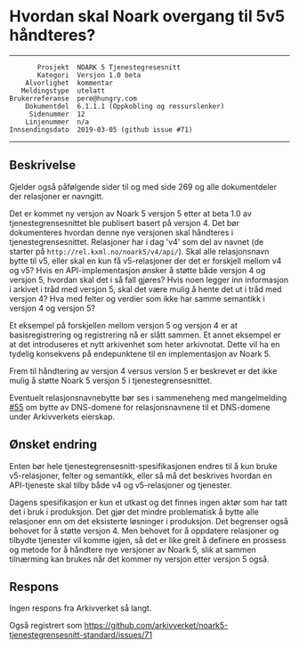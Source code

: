 Hvordan skal Noark overgang til 5v5 håndteres?
==============================================

 ------------------  ---------------------------------
           Prosjekt  NOARK 5 Tjenestegresesnitt
           Kategori  Versjon 1.0 beta
        Alvorlighet  kommentar
       Meldingstype  utelatt
    Brukerreferanse  pere@hungry.com
        Dokumentdel  6.1.1.1 (Oppkobling og ressurslenker)
         Sidenummer  12
        Linjenummer  n/a
    Innsendingsdato  2019-03-05 (github issue #71)
 ------------------  ---------------------------------

Beskrivelse
-----------

Gjelder også påfølgende sider til og med side 269 og alle
dokumentdeler der relasjoner er navngitt.

Det er kommet ny versjon av Noark 5 versjon 5 etter at beta 1.0 av
tjenestegrensesnittet ble publisert basert på versjon 4.  Det bør
dokumenteres hvordan denne nye versjonen skal håndteres i
tjenestegrensesnittet.  Relasjoner har i dag 'v4' som del av navnet
(de starter på ```http://rel.kxml.no/noark5/v4/api/```).  Skal alle
relasjonsnavn bytte til v5, eller skal en kun få v5-relasjoner der det
er forskjell mellom v4 og v5?  Hvis en API-implementasjon ønsker å
støtte både versjon 4 og versjon 5, hvordan skal det i så fall gjøres?
Hvis noen legger inn informasjon i arkivet i tråd med versjon 5, skal
det være mulig å hente det ut i tråd med versjon 4?  Hva med felter og
verdier som ikke har samme semantikk i versjon 4 og versjon 5?

Et eksempel på forskjellen mellom versjon 5 og versjon 4 er at
basisregistrering og registrering nå er slått sammen.  Et annet
eksempel er at det introduseres et nytt arkivenhet som heter
arkivnotat.  Dette vil ha en tydelig konsekvens på endepunktene til en
implementasjon av Noark 5.

Frem til håndtering av versjon 4 versus version 5 er beskrevet er det
ikke mulig å støtte Noark 5 versjon 5 i tjenestegrensesnittet.

Eventuelt relasjonsnavnebytte bør ses i sammeneheng med mangelmelding
[#55](https://github.com/arkivverket/noark5-tjenestegrensesnitt-standard/issues/55)
om bytte av DNS-domene for relasjonsnavnene til et DNS-domene under
Arkivverkets eierskap.

Ønsket endring
--------------

Enten bør hele tjenestegrensesnitt-spesifikasjonen endres til å kun
bruke v5-relasjoner, felter og semantikk, eller så må det beskrives
hvordan en API-tjeneste skal tilby både v4 og v5-relasjoner og
tjenester.

Dagens spesifikasjon er kun et utkast og det finnes ingen aktør som
har tatt det i bruk i produksjon.  Det gjør det mindre problematisk å
bytte alle relasjoner enn om det eksisterte løsninger i produksjon.
Det begrenser også behovet for å støtte versjon 4.  Men behovet for å
oppdatere relasjoner og tilbydte tjenester vil komme igjen, så det er
like greit å definere en prossess og metode for å håndtere nye
versjoner av Noark 5, slik at sammen tilnærming kan brukes når det
kommer ny versjon etter versjon 5 også.

Respons
-------

Ingen respons fra Arkivverket så langt.

Også registrert som
https://github.com/arkivverket/noark5-tjenestegrensesnitt-standard/issues/71